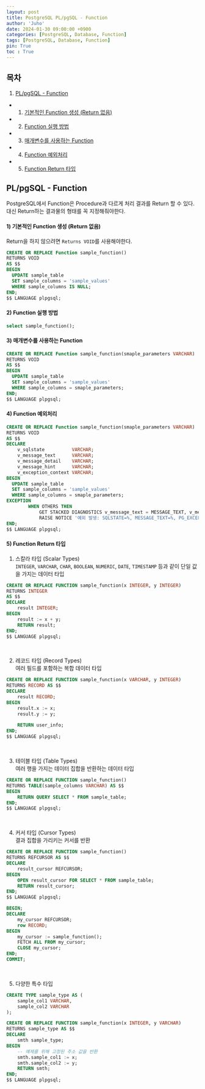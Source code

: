 ```yaml
---
layout: post
title: PostgreSQL PL/pgSQL - Function
author: 'Juho'
date: 2024-01-30 09:00:00 +0900
categories: [PostgreSQL, Database, Function]
tags: [PostgreSQL, Database, Function]
pin: True
toc : True
---
```


## 목차
1. [PL/pgSQL - Function](#plpgsql---function)
 - 1) [기본적인 Function 생성 (Return 없음)](#1-기본적인-function-생성-return-없음)
 - 2) [Function 실행 방법](#2-function-실행-방법)
 - 3) [매개변수를 사용하는 Function](#3-매개변수를-사용하는-function)
 - 4) [Function 예외처리](#4-function-예외처리)
 - 5) [Function Return 타입](#5-function-return-타입)

## PL/pgSQL - Function
PostgreSQL에서 Function은 Procedure과 다르게 처리 결과를 Return 할 수 있다.<br/>
대신 Return하는 결과물의 형태를 꼭 지정해줘야한다.<br/>

#### 1) 기본적인 Function 생성 (Return 없음)
Return을 하지 않으려면 `Returns VOID`를 사용해야한다.
```sql
CREATE OR REPLACE Function sample_function()
RETURNS VOID
AS $$
BEGIN
  UPDATE sample_table
  SET sample_columns = 'sample_values'
  WHERE sample_columns IS NULL;
END;
$$ LANGUAGE plpgsql;
```

#### 2) Function 실행 방법
```sql
select sample_function();
```

#### 3) 매개변수를 사용하는 Function
```sql
CREATE OR REPLACE Function sample_function(smaple_parameters VARCHAR)
RETURNS VOID
AS $$
BEGIN
  UPDATE sample_table
  SET sample_columns = 'sample_values'
  WHERE sample_columns = smaple_parameters;
END;
$$ LANGUAGE plpgsql;
```

#### 4) Function 예외처리
```sql
CREATE OR REPLACE Function sample_function(smaple_parameters VARCHAR)
RETURNS VOID
AS $$
DECLARE
    v_sqlstate          VARCHAR;
    v_message_text      VARCHAR;
    v_message_detail    VARCHAR;
    v_message_hint      VARCHAR;
    v_exception_context VARCHAR;
BEGIN
  UPDATE sample_table
  SET sample_columns = 'sample_values'
  WHERE sample_columns = smaple_parameters;
EXCEPTION
        WHEN OTHERS THEN
            GET STACKED DIAGNOSTICS v_message_text = MESSAGE_TEXT, v_message_detail = PG_EXCEPTION_DETAIL, v_message_hint = PG_EXCEPTION_HINT, v_sqlstate = RETURNED_SQLSTATE, v_exception_context = PG_EXCEPTION_CONTEXT;
            RAISE NOTICE '예외 발생: SQLSTATE=%, MESSAGE_TEXT=%, PG_EXCEPTION_DETAIL=%, PG_EXCEPTION_HINT=%, PG_EXCEPTION_CONTEXT=%', v_sqlstate, v_message_text, v_message_detail, v_message_hint, v_exception_context;
END;
$$ LANGUAGE plpgsql;
```

#### 5) Function Return 타입
1) 스칼라 타입 (Scalar Types)<br/>
`INTEGER`, `VARCHAR`, `CHAR`, `BOOLEAN`, `NUMERIC`, `DATE`, `TIMESTAMP` 등과 같이 단일 값을 가지는 데이터 타입<br/>
```sql
CREATE OR REPLACE FUNCTION sample_function(x INTEGER, y INTEGER)
RETURNS INTEGER 
AS $$
DECLARE
    result INTEGER;
BEGIN
    result := x + y;
    RETURN result;
END;
$$ LANGUAGE plpgsql;
```
<br/>

2) 레코드 타입 (Record Types)<br/>
여러 필드를 포함하는 복합 데이터 타입<br/>
```sql
CREATE OR REPLACE FUNCTION sample_function(x VARCHAR, y INTEGER)
RETURNS RECORD AS $$
DECLARE
    result RECORD;
BEGIN
    result.x := x;
    result.y := y;
    
    RETURN user_info;
END;
$$ LANGUAGE plpgsql;
```
<br/>

3) 테이블 타입 (Table Types)<br/>
여러 행을 가지는 데이터 집합을 반환하는 데이터 타입<br/>
```sql
CREATE OR REPLACE FUNCTION sample_function()
RETURNS TABLE(sample_columns VARCHAR) AS $$
BEGIN
    RETURN QUERY SELECT * FROM sample_table;
END;
$$ LANGUAGE plpgsql;
```
<br/>


4) 커서 타입 (Cursor Types)<br/>
결과 집합을 가리키는 커서를 반환<br/>
```sql
CREATE OR REPLACE FUNCTION sample_function()
RETURNS REFCURSOR AS $$
DECLARE
    result_cursor REFCURSOR;
BEGIN
    OPEN result_cursor FOR SELECT * FROM sample_table;
    RETURN result_cursor;
END;
$$ LANGUAGE plpgsql;
```
```sql
BEGIN;
DECLARE
    my_cursor REFCURSOR;
    row RECORD;
BEGIN
    my_cursor := sample_function();
    FETCH ALL FROM my_cursor;
    CLOSE my_cursor;
END;
COMMIT;
```
<br/>

5) 다양한 특수 타입<br/>
```sql
CREATE TYPE sample_type AS (
    sample_col1 VARCHAR,
    sample_col2 VARCHAR
);
```
```sql
CREATE OR REPLACE FUNCTION sample_function(x INTEGER, y VARCHAR)
RETURNS sample_type AS $$
DECLARE
    smth sample_type;
BEGIN
    -- 예제를 위해 고정된 주소 값을 반환
    smth.sample_col1 := x;
    smth.sample_col2 := y;
    RETURN smth;
END;
$$ LANGUAGE plpgsql;
```